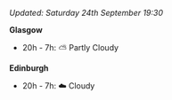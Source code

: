 *Updated: Saturday 24th September 19:30*

**Glasgow**

* 20h - 7h: :partly_sunny: Partly Cloudy

**Edinburgh**

* 20h - 7h: :cloud: Cloudy

